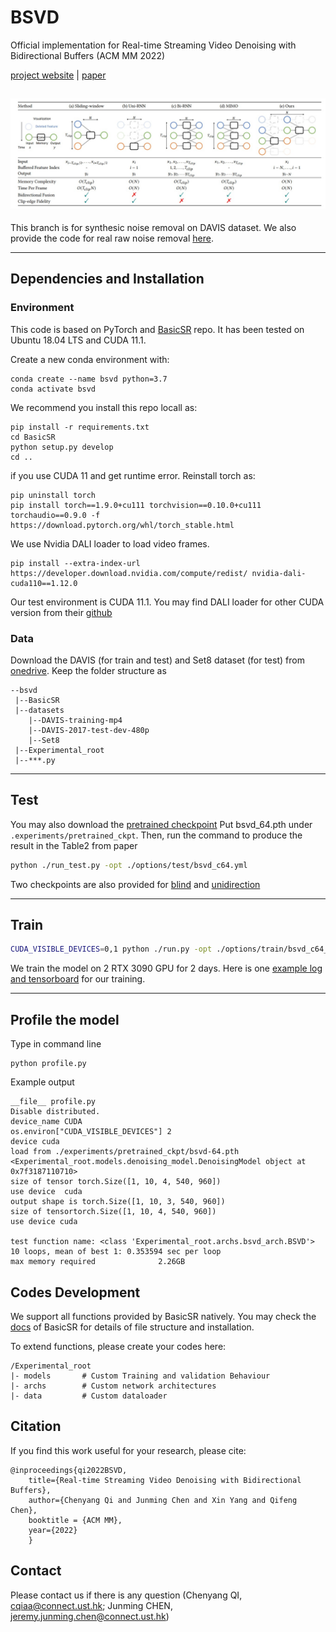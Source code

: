 # BSVD

Official implementation for Real-time Streaming Video Denoising with Bidirectional Buffers (ACM MM 2022)

[project website](https://chenyangqiqi.github.io/BSVD/index.html) | [paper](https://arxiv.org/abs/2207.06937)

![](./figures/framework.jpg)
---

This branch is for synthesic noise removal on DAVIS dataset. We also provide the code for real raw noise removal [here](https://github.com/ChenyangQiQi/BSVD/tree/bsvd_raw). 

---
## Dependencies and Installation
### Environment
This code is based on PyTorch and [BasicSR](https://github.com/xinntao/BasicSR) repo. It has been tested on Ubuntu 18.04 LTS and CUDA 11.1.

Create a new conda environment with:
```
conda create --name bsvd python=3.7
conda activate bsvd
```


We recommend you install this repo locall as:
```
pip install -r requirements.txt
cd BasicSR
python setup.py develop
cd ..
```
if you use CUDA 11 and get runtime error. Reinstall torch as:
```
pip uninstall torch
pip install torch==1.9.0+cu111 torchvision==0.10.0+cu111 torchaudio==0.9.0 -f https://download.pytorch.org/whl/torch_stable.html
```

We use Nvidia DALI loader to load video frames.
```
pip install --extra-index-url https://developer.download.nvidia.com/compute/redist/ nvidia-dali-cuda110==1.12.0
```
Our test environment is CUDA 11.1. You may find DALI loader for other CUDA version from their [github](https://github.com/NVIDIA/DALI/releases)

<!-- Install the dependency for performance profiling
```
pip install torchstat
pip install ptflops
pip install thop
``` -->

### Data

Download the DAVIS (for train and test) and Set8 dataset (for test) from [onedrive](https://hkustconnect-my.sharepoint.com/:f:/g/personal/cqiaa_connect_ust_hk/EsEDQhCpBhxPj3RsoPgMsJQBkCoEfHn9xOFDvR0-kNPsAw?e=iaVYOt). Keep the folder structure as
```
--bsvd
 |--BasicSR
 |--datasets
    |--DAVIS-training-mp4
    |--DAVIS-2017-test-dev-480p
    |--Set8
 |--Experimental_root
 |--***.py
```
---

## Test
You may also download the [pretrained checkpoint](https://hkustconnect-my.sharepoint.com/:f:/g/personal/cqiaa_connect_ust_hk/Em-latu2Zm1MpPoxstOmpCQBzNTkyGVqdUEODK3oxcz6eA?e=loC1pu)
Put bsvd_64.pth under ``.experiments/pretrained_ckpt``. Then, run the command to produce the result in the Table2 from paper

```bash
python ./run_test.py -opt ./options/test/bsvd_c64.yml
```
Two checkpoints are also provided for [blind](https://hkustconnect-my.sharepoint.com/:f:/g/personal/cqiaa_connect_ust_hk/EkmrwTvtKYlLha2G1-8XIskBXOwWt33YUy7rl2yXnj-maw?e=cXdsjr) and [unidirection](https://hkustconnect-my.sharepoint.com/:f:/g/personal/cqiaa_connect_ust_hk/EtJVxVxBDSBDv5qOvRfM9xcBjkpPLbl4sfhBzpIPAWVMiw?e=cTNO8r)

---
## Train

```bash
CUDA_VISIBLE_DEVICES=0,1 python ./run.py -opt ./options/train/bsvd_c64_unblind.yml
```
We train the model on 2 RTX 3090 GPU for 2 days.
Here is one [example log and tensorboard](https://hkustconnect-my.sharepoint.com/:f:/g/personal/cqiaa_connect_ust_hk/EqonQBPy6LZBm3nCsOGRd1EBsO3CgEMpRKoCnNH6YDof7w?e=197o0V) for our training.

---

## Profile the model
Type in command line

    python profile.py

Example output

    __file__ profile.py
    Disable distributed.
    device_name CUDA
    os.environ["CUDA_VISIBLE_DEVICES"] 2
    device cuda
    load from ./experiments/pretrained_ckpt/bsvd-64.pth
    <Experimental_root.models.denoising_model.DenoisingModel object at 0x7f3187110710>
    size of tensor torch.Size([1, 10, 4, 540, 960])
    use device  cuda
    output shape is torch.Size([1, 10, 3, 540, 960])
    size of tensortorch.Size([1, 10, 4, 540, 960])
    use device cuda

    test function name: <class 'Experimental_root.archs.bsvd_arch.BSVD'>
    10 loops, mean of best 1: 0.353594 sec per loop
    max memory required              2.26GB

## Codes Development

We support all functions provided by BasicSR natively. 
You may check the [docs](https://github.com/XPixelGroup/BasicSR/tree/master/docs) of BasicSR for details of file structure and installation.

To extend functions, please create your codes here:

    /Experimental_root
    |- models       # Custom Training and validation Behaviour
    |- archs        # Custom network architectures
    |- data         # Custom dataloader

## Citation
If you find this work useful for your research, please cite:
```
@inproceedings{qi2022BSVD,
    title={Real-time Streaming Video Denoising with Bidirectional Buffers},
    author={Chenyang Qi and Junming Chen and Xin Yang and Qifeng Chen},
    booktitle = {ACM MM},
    year={2022}
    }

```

## Contact

Please contact us if there is any question (Chenyang QI, cqiaa@connect.ust.hk; Junming CHEN, jeremy.junming.chen@connect.ust.hk)
